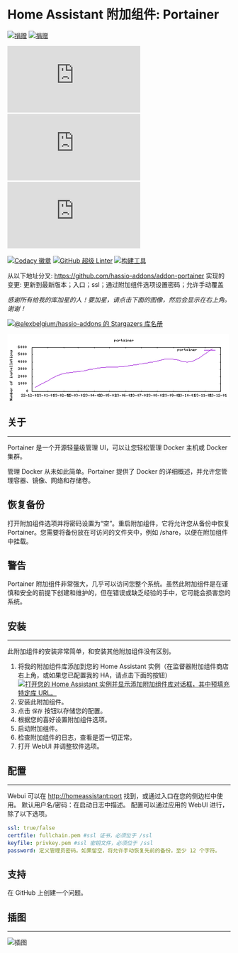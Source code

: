 # Home Assistant 附加组件: Portainer

[![捐赠][donation-badge]](https://www.buymeacoffee.com/alexbelgium)
[![捐赠][paypal-badge]](https://www.paypal.com/donate/?hosted_button_id=DZFULJZTP3UQA)

![版本](https://img.shields.io/badge/dynamic/json?label=版本&query=%24.version&url=https%3A%2F%2Fraw.githubusercontent.com%2Falexbelgium%2Fhassio-addons%2Fmaster%2Fportainer%2Fconfig.json)
![入口](https://img.shields.io/badge/dynamic/json?label=入口&query=%24.ingress&url=https%3A%2F%2Fraw.githubusercontent.com%2Falexbelgium%2Fhassio-addons%2Fmaster%2Fportainer%2Fconfig.json)
![架构](https://img.shields.io/badge/dynamic/json?color=success&label=架构&query=%24.arch&url=https%3A%2F%2Fraw.githubusercontent.com%2Falexbelgium%2Fhassio-addons%2Fmaster%2Fportainer%2Fconfig.json)

[![Codacy 徽章](https://app.codacy.com/project/badge/Grade/9c6cf10bdbba45ecb202d7f579b5be0e)](https://www.codacy.com/gh/alexbelgium/hassio-addons/dashboard?utm_source=github.com&utm_medium=referral&utm_content=alexbelgium/hassio-addons&utm_campaign=Badge_Grade)
[![GitHub 超级 Linter](https://img.shields.io/github/actions/workflow/status/alexbelgium/hassio-addons/weekly-supelinter.yaml?label=检查%20代码%20库)](https://github.com/alexbelgium/hassio-addons/actions/workflows/weekly-supelinter.yaml)
[![构建工具](https://img.shields.io/github/actions/workflow/status/alexbelgium/hassio-addons/onpush_builder.yaml?label=构建工具)](https://github.com/alexbelgium/hassio-addons/actions/workflows/onpush_builder.yaml)

[donation-badge]: https://img.shields.io/badge/给我一杯咖啡%20(no%20paypal)-%23d32f2f?logo=buy-me-a-coffee&style=flat&logoColor=white
[paypal-badge]: https://img.shields.io/badge/用%20Paypal%20请我喝咖啡-0070BA?logo=paypal&style=flat&logoColor=white

从以下地址分叉: https://github.com/hassio-addons/addon-portainer
实现的变更: 更新到最新版本；入口；ssl；通过附加组件选项设置密码；允许手动覆盖

_感谢所有给我的库加星的人！要加星，请点击下面的图像，然后会显示在右上角。谢谢！_

[![@alexbelgium/hassio-addons 的 Stargazers 库名册](https://raw.githubusercontent.com/alexbelgium/hassio-addons/master/.github/stars2.svg)](https://github.com/alexbelgium/hassio-addons/stargazers)

![下载演变](https://raw.githubusercontent.com/alexbelgium/hassio-addons/master/portainer/stats.png)

## 关于

---

Portainer 是一个开源轻量级管理 UI，可以让您轻松管理 Docker 主机或 Docker 集群。

管理 Docker 从未如此简单。Portainer 提供了 Docker 的详细概述，并允许您管理容器、镜像、网络和存储卷。

## 恢复备份

打开附加组件选项并将密码设置为“空”。重启附加组件，它将允许您从备份中恢复 Portainer。您需要将备份放在可访问的文件夹中，例如 /share，以便在附加组件中挂载。

## 警告

Portainer 附加组件非常强大，几乎可以访问您整个系统。虽然此附加组件是在谨慎和安全的前提下创建和维护的，但在错误或缺乏经验的手中，它可能会损害您的系统。

## 安装

---

此附加组件的安装非常简单，和安装其他附加组件没有区别。

1. 将我的附加组件库添加到您的 Home Assistant 实例（在监督器附加组件商店右上角，或如果您已配置我的 HA，请点击下面的按钮）
   [![打开您的 Home Assistant 实例并显示添加附加组件库对话框，其中预填充特定库 URL。](https://my.home-assistant.io/badges/supervisor_add_addon_repository.svg)](https://my.home-assistant.io/redirect/supervisor_add_addon_repository/?repository_url=https%3A%2F%2Fgithub.com%2Falexbelgium%2Fhassio-addons)
1. 安装此附加组件。
1. 点击 `保存` 按钮以存储您的配置。
1. 根据您的喜好设置附加组件选项。
1. 启动附加组件。
1. 检查附加组件的日志，查看是否一切正常。
1. 打开 WebUI 并调整软件选项。

## 配置

---

Webui 可以在 <http://homeassistant:port> 找到，或通过入口在您的侧边栏中使用。
默认用户名/密码：在启动日志中描述。
配置可以通过应用的 WebUI 进行，除了以下选项。

```yaml
ssl: true/false
certfile: fullchain.pem #ssl 证书，必须位于 /ssl
keyfile: privkey.pem #ssl 密钥文件，必须位于 /ssl
password: 定义管理员密码。如果留空，将允许手动恢复先前的备份。至少 12 个字符。
```

## 支持

在 GitHub 上创建一个问题。

## 插图

---

![插图](https://github.com/hassio-addons/addon-portainer/raw/main/images/screenshot.png)